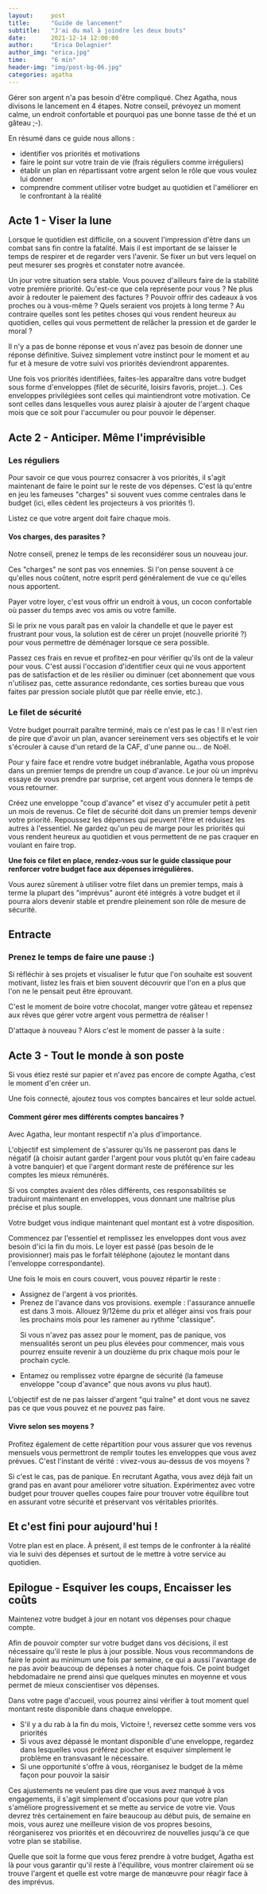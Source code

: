 ```yaml
---
layout:     post
title:      "Guide de lancement"
subtitle:   "J'ai du mal à joindre les deux bouts"
date:       2021-12-14 12:00:00
author:     "Erica Delagnier"
author_img: "erica.jpg"
time:       "6 min"
header-img: "img/post-bg-06.jpg"
categories: agatha
---
```


Gérer son argent n'a pas besoin d'être compliqué. Chez Agatha, nous divisons le lancement en 4 étapes. 
Notre conseil, prévoyez un moment calme, un endroit confortable et pourquoi pas une bonne tasse de thé et un gâteau ;-).

En résumé dans ce guide nous allons :
<ul>
<li>identifier vos priorités et motivations</li>
<li>faire le point sur votre train de vie (frais réguliers comme irréguliers)</li>
<li>établir un plan en répartissant votre argent selon le rôle que vous voulez lui donner</li>
<li>comprendre comment utiliser votre budget au quotidien et l'améliorer en le confrontant à la réalité</li>
</ul>


<h2 class="gradient-icon icon-rocket text-primary"></h2>
<h2 class="post-heading">Acte 1 - Viser la lune</h2>

Lorsque le quotidien est difficile, on a souvent l'impression d'être dans un combat sans fin contre la fatalité. Mais il est important de se laisser le temps de respirer et de regarder vers l'avenir. Se fixer un but vers lequel on peut mesurer ses progrès et constater notre avancée.

Un jour votre situation sera stable. Vous pouvez d'ailleurs faire de la stabilité votre première priorité. 
Qu'est-ce que cela représente pour vous ? Ne plus avoir à redouter le paiement des factures ? Pouvoir  offrir des cadeaux à vos proches ou à vous-même ? 
Quels seraient vos projets à long terme ? Au contraire quelles sont les petites choses qui vous rendent heureux au quotidien, celles qui vous permettent de relâcher la pression et de garder le moral ? 

Il n'y a pas de bonne réponse et vous n'avez pas besoin de donner une réponse définitive. Suivez simplement votre instinct pour le moment et au fur et à mesure de votre suivi vos priorités deviendront apparentes.

Une fois vos priorités identifiées, faites-les apparaître dans votre budget sous forme d'enveloppes (filet de sécurité, loisirs favoris, projet...). 
Ces enveloppes privilégiées sont celles qui maintiendront votre motivation. Ce sont celles dans lesquelles vous aurez plaisir à ajouter de l'argent chaque mois que ce soit pour l'accumuler ou pour pouvoir le dépenser.

<h2 class="gradient-icon icon-eye text-primary"></h2>
<h2 class="post-heading"> Acte 2 - Anticiper. Même l'imprévisible</h2>

<h3>Les réguliers</h3>

Pour savoir ce que vous pourrez consacrer à vos priorités, il s'agit maintenant de faire le point sur le reste de vos dépenses. C'est là qu'entre en jeu les fameuses "charges" si souvent vues comme centrales dans le budget (ici, elles cèdent les projecteurs à vos priorités !). 

Listez ce que votre argent doit faire chaque mois. 

<div class="aside">
<h4>Vos charges, des parasites ?</h4>

<p>Notre conseil, prenez le temps de les reconsidérer sous un nouveau jour.</p>

<p>Ces "charges" ne sont pas vos ennemies. Si l'on pense souvent à ce qu'elles nous coûtent, notre esprit perd généralement de vue ce qu'elles nous apportent. </p>

<p>Payer votre loyer, c'est vous offrir un endroit à vous, un cocon confortable où passer du temps avec vos amis ou votre famille. </p>

<p>Si le prix ne vous paraît pas en valoir la chandelle et que le payer est frustrant pour vous, la solution est de cérer un projet (nouvelle priorité ?) pour vous permettre de déménager lorsque ce sera possible. </p>
</div>

Passez ces frais en revue et  profitez-en pour vérifier qu'ils ont de la valeur pour vous. C'est aussi l'occasion d'identifier ceux qui ne vous apportent pas de satisfaction et de les résilier ou diminuer (cet abonnement que vous n'utilisez pas, cette assurance redondante, ces sorties bureau que vous faites par pression sociale plutôt que par réelle envie, etc.).

<h3>Le filet de sécurité</h3>

Votre budget pourrait paraître terminé, mais ce n'est pas le cas ! Il n'est rien de pire que d'avoir un plan, avancer sereinement vers ses objectifs et le voir s'écrouler à cause d'un retard de la CAF, d'une panne ou... de Noël.

Pour y faire face et rendre votre budget inébranlable, Agatha vous propose dans un premier temps de prendre un coup d'avance. Le jour où un imprévu essaye de vous prendre par surprise, cet argent vous donnera le temps de vous retourner.

Créez une enveloppe "coup d'avance" et visez d'y accumuler petit à petit un mois de revenus. Ce filet de sécurité doit dans un premier temps devenir votre priorité. 
Repoussez les dépenses qui peuvent l'être et réduisez les autres à l'essentiel. Ne gardez qu'un peu de marge pour les priorités qui vous rendent heureux au quotidien et vous permettent de ne pas craquer en voulant en faire trop.

<b>Une fois ce filet en place, rendez-vous sur le guide classique pour renforcer votre budget face aux dépenses irrégulières.</b>

Vous aurez sûrement à utiliser votre filet dans un premier temps, mais à terme la plupart des "imprévus" auront été intégrés à votre budget et il pourra alors devenir stable et prendre pleinement son rôle de mesure de sécurité. 


<div class="break">
<h2>Entracte</h2>
<h3>Prenez le temps de faire une pause :)</h3>
<p>Si réfléchir à ses projets et visualiser le futur que l'on souhaite est souvent motivant, listez les frais et bien souvent découvrir que l'on en a plus que l'on ne le pensait peut être éprouvant.</p>
<p>C'est le moment de boire votre chocolat, manger votre gâteau et repensez aux rêves que gérer votre argent vous permettra de réaliser !</p>
<p>D'attaque à nouveau ? Alors c'est le moment de passer à la suite :</p> 
</div>

<h2 class="gradient-icon icon-direction text-primary"></h2>
<h2 class="post-heading"> Acte 3 - Tout le monde à son poste</h2>

Si vous étiez resté sur papier et n'avez pas encore de compte Agatha, c’est le moment d'en créer un.

Une fois connecté, ajoutez tous vos comptes bancaires et leur solde actuel. 

<div class="aside">
<h4>Comment gérer mes différents comptes bancaires ?</h4>
<p>Avec Agatha, leur montant respectif n'a plus d'importance.</p>
<p>L'objectif est simplement de s'assurer qu'ils ne passeront pas dans le négatif (à choisir autant garder l'argent pour vous plutôt qu'en faire cadeau à votre banquier) et que l'argent dormant reste de préférence sur les comptes les mieux rémunérés.</p>
<p>Si vos comptes avaient des rôles différents, ces responsabilités se traduiront maintenant en enveloppes, vous donnant une maîtrise plus précise et plus souple.</p>
</div>

Votre budget vous indique maintenant quel montant est à votre disposition.

Commencez par l'essentiel et remplissez les enveloppes dont vous avez besoin d'ici la fin du mois. Le loyer est passé (pas besoin de le provisionner) mais pas le forfait téléphone (ajoutez le montant dans l'enveloppe correspondante).

Une fois le mois en cours couvert, vous pouvez répartir le reste :

<ul>
<li>Assignez de l'argent à vos priorités.</li>

<li>Prenez de l'avance dans vos provisions. exemple : l'assurance annuelle est dans 3 mois. Allouez 9/12ème du prix et alléger ainsi vos frais pour les prochains mois pour les ramener au rythme "classique". 

Si vous n'avez pas assez pour le moment, pas de panique, vos mensualités seront un peu plus élevées pour commencer, mais vous pourrez ensuite revenir à un douzième du prix chaque mois pour le prochain cycle.
</li>

<li>Entamez ou remplissez votre épargne de sécurité (la fameuse enveloppe "coup d'avance" que nous avons vu plus haut).</li>
</ul>
L'objectif est de ne pas laisser d'argent "qui traîne" et dont vous ne savez pas ce que vous pouvez et ne pouvez pas faire.

<div class="aside">
<h4>Vivre selon ses moyens ?</h4>
<p>Profitez également de cette répartition pour vous assurer que vos revenus mensuels vous permettront de remplir toutes les enveloppes que vous avez prévues. C'est l'instant de vérité : vivez-vous au-dessus de vos moyens ? </p>

<p>Si c'est le cas, pas de panique. En recrutant Agatha, vous avez déjà fait un grand pas en avant pour améliorer votre situation. Expérimentez avec votre budget pour trouver quelles coupes faire pour trouver votre équilibre tout en assurant votre sécurité et préservant vos véritables priorités.</p>
</div>

<div class="break">
<h2>Et c'est fini pour aujourd'hui !</h2>

<p>Votre plan est en place. À présent, il est temps de le confronter à la réalité via le suivi des dépenses et surtout de le mettre à votre service au quotidien.</p>
</div>

<h2 class="gradient-icon icon-equalizer text-primary"></h2>
<h2 class="post-heading">Epilogue - Esquiver les coups, Encaisser les coûts</h2>

Maintenez votre budget à jour en notant vos dépenses pour chaque compte. 

Afin de pouvoir compter sur votre budget dans vos décisions, il est nécessaire qu'il reste le plus à jour possible. Nous vous recommandons de faire le point au minimum une fois par semaine, ce qui a aussi l'avantage de ne pas avoir beaucoup de dépenses à noter chaque fois. Ce point budget hebdomadaire ne prend ainsi que quelques minutes en moyenne et vous permet de mieux conscientiser vos dépenses.

Dans votre page d'accueil, vous pourrez ainsi vérifier à tout moment quel montant reste disponible dans chaque enveloppe. 

<ul>
<li>S'il y a du rab à la fin du mois, Victoire !, reversez cette somme vers vos priorités</li>

<li>Si vous avez dépassé le montant disponible d'une enveloppe, regardez dans lesquelles vous préférez piocher et esquiver simplement le problème en transvasant le nécessaire.</li>

<li>Si une opportunité s'offre à vous, réorganisez le budget de la même façon pour pouvoir la saisir</li> 
</ul>

Ces ajustements ne veulent pas dire que vous avez manqué à vos engagements, il s'agit simplement d'occasions pour que votre plan s'améliore progressivement et se mette au service de votre vie. 
Vous devrez très certainement en faire beaucoup au début puis, de semaine en mois, vous aurez une meilleure vision de vos propres besoins, réorganiserez vos priorités et en découvrirez de nouvelles jusqu'à ce que votre plan se stabilise.

Quelle que soit la forme que vous ferez prendre à votre budget, Agatha est là pour vous garantir qu'il reste à l'équilibre, vous montrer clairement où se trouve l'argent et quelle est votre marge de manœuvre pour réagir face à des imprévus. 